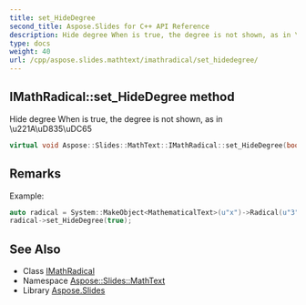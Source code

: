 ```yaml
---
title: set_HideDegree
second_title: Aspose.Slides for C++ API Reference
description: Hide degree When is true, the degree is not shown, as in \\u221A\\uD835\\uDC65
type: docs
weight: 40
url: /cpp/aspose.slides.mathtext/imathradical/set_hidedegree/
---
```

## IMathRadical::set_HideDegree method


Hide degree When is true, the degree is not shown, as in \\u221A\\uD835\\uDC65

```cpp
virtual void Aspose::Slides::MathText::IMathRadical::set_HideDegree(bool value)=0
```

## Remarks


Example: 
```cpp
auto radical = System::MakeObject<MathematicalText>(u"x")->Radical(u"3"); // cube root
radical->set_HideDegree(true);
```

## See Also

* Class [IMathRadical](../)
* Namespace [Aspose::Slides::MathText](../../)
* Library [Aspose.Slides](../../../)
